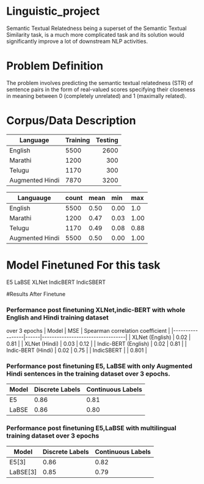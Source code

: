 # Linguistic_project
Semantic Textual Relatedness being a superset of the Semantic Textual Similarity task, is a much more complicated task and its solution would significantly improve a lot of downstream NLP activities.

# Problem Definition
The problem involves predicting the semantic textual
relatedness (STR) of sentence pairs in the form
of real-valued scores specifying their closeness in
meaning between 0 (completely unrelated) and 1
(maximally related).

# Corpus/Data Description                    
| Language|  Training | Testing|
|---------|:----------|--------:|
|English |5500 |2600|
|Marathi |1200 |300|
|Telugu |1170| 300|
|Augmented Hindi |7870 |3200|

|Languauge| count| mean| min |max|
|--------|:------|:-----|:------|:---|
|English |5500 |0.50 |0.00| 1.0|
|Marathi| 1200| 0.47 |0.03 |1.00|
|Telugu |1170 |0.49| 0.08 |0.88|
|Augmented Hindi|5500| 0.50 |0.00 |1.00|

# Model Finetuned For this task
E5
LaBSE
XLNet
IndicBERT
IndicSBERT

#Results After Finetune
### Performance post finetuning XLNet,indic-BERT with whole English and Hindi training dataset
over 3 epochs
| Model           | MSE  | Spearman correlation coefficient |
|-----------------|------|----------------------------------|
| XLNet (English) | 0.02 | 0.81                             |
| XLNet (Hindi)   | 0.03 | 0.12                             |
| Indic-BERT (English) | 0.02 | 0.81                        |
| Indic-BERT (Hindi)   | 0.02 | 0.75                        |
| IndicSBERT       |           |  0.801                     |

### Performance post finetuning E5, LaBSE with only Augmented Hindi sentences in the training dataset over 3 epochs.
| Model | Discrete Labels | Continuous Labels |
|-------|-----------------|-------------------|
| E5    | 0.86            | 0.81              |
| LaBSE | 0.86            | 0.80              |


### Performance post finetuning E5,LaBSE with multilingual training dataset over 3 epochs
| Model      | Discrete Labels | Continuous Labels |
|------------|-----------------|-------------------|
| E5[3]      | 0.86            | 0.82              |
| LaBSE[3]   | 0.85            | 0.79              |





